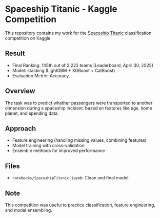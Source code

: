 # Spaceship Titanic - Kaggle Competition

This repository contains my work for the [Spaceship Titanic](https://www.kaggle.com/competitions/spaceship-titanic) classification competition on Kaggle.

##  Result
- Final Ranking: 145th out of 2,223 teams (Leaderboard, April 30, 2025)
- Model: stacking (LightGBM + XGBoost + CatBoost)
- Evaluation Metric: Accuracy

##  Overview
The task was to predict whether passengers were transported to another dimension during a spaceship incident, based on features like age, home planet, and spending data.

##  Approach
- Feature engineering (handling missing values, combining features)
- Model training with cross-validation
- Ensemble methods for improved performance

##  Files
- `notebooks/SpaceshipTitanic.ipynb`: Clean and final model


##  Note
This competition was useful to practice classification, feature engineering, and model ensembling.

